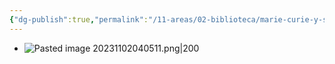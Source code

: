 ```yaml
---
{"dg-publish":true,"permalink":"/11-areas/02-biblioteca/marie-curie-y-su-tiempo/","noteIcon":""}
---
```


- ![Pasted image 20231102040511.png|200](/img/user/11%20%C3%81reas%20%E2%9A%99/02%20Biblioteca/%F0%9F%92%BE%20Adjuntos/Pasted%20image%2020231102040511.png)